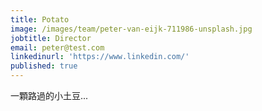 ```yaml
---
title: Potato
image: /images/team/peter-van-eijk-711986-unsplash.jpg
jobtitle: Director
email: peter@test.com
linkedinurl: 'https://www.linkedin.com/'
published: true
---
```

一顆路過的小土豆...
